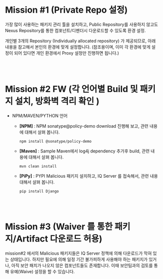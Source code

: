 # Mission #1 (Private Repo 설정)
가장 많이 사용하는 패키지 관리 툴을 설치하고, Public Repository를 사용하지 않고도 Nexus Repository를 통한 컴포넌트/디펜더시 다운로드할 수 있도록 환경 설정.


개인별 3개의 Repository (Individually allocated repository) 가 제공되므로, 아래 내용을 참고해서 본인의 환경에 맞게 설정합니다.
(참조용이며, 이미 각 환경에 맞게 설정이 되어 있다면 개인 환경에서 Proxy 설정만 진행하면 됩니다.)

<br><br>

# Mission #2 FW (각 언어별 Build 및 패키지 설치, 방화벽 격리 확인 )
- NPM/MAVEN/PYTHON 언어

  * **[NPM]** :  NPM sonatype@policy-demo download 진행해 보고, 관련 내용에 대해서 살펴 봅니다.
   
        npm install @sonatype/policy-demo

    >
    
    
  * **[Maven]** : Sample Maven에서 log4j dependency 추가후 build, 관련 내용에 대해서 살펴 봅니다.
  
        mvn clean install
    
 
   
  * **[PiPy]** : PYPI Malicious 패키지 설치하고, IQ Server 를 접속해서, 관련 내용대해서 살펴 봅니다.
   
        pip install Django
   
<br><br>

# Mission #3 (Waiver 를 통한 패키지/Artifact 다운로드 허용)



mission#2 에서의 Malicious 패키지들은 IQ Server 정책에 의해 다운로드가 막혀 있는 상태입니다. 하지만 필요에 의해 일정 기간 불가피하게 사용해야 하는 패키지가 있거나, 아직 보안 패치가 나오지 않은 컴포넌트들도 존재합니다. 이때 보안팀과의 검토를 통해 유예(Waive) 설정을 할 수 있습니다. <br/><br/>

